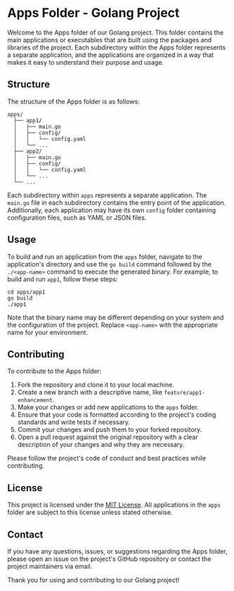 # Apps Folder - Golang Project

Welcome to the Apps folder of our Golang project. This folder contains the main applications or executables that are built using the packages and libraries of the project. Each subdirectory within the Apps folder represents a separate application, and the applications are organized in a way that makes it easy to understand their purpose and usage.

## Structure

The structure of the Apps folder is as follows:

```
apps/
  ├── app1/
  │   ├── main.go
  │   ├── config/
  │   │   └── config.yaml
  │   └── ...
  ├── app2/
  │   ├── main.go
  │   ├── config/
  │   │   └── config.yaml
  │   └── ...
  └── ...
```

Each subdirectory within `apps` represents a separate application. The `main.go` file in each subdirectory contains the entry point of the application. Additionally, each application may have its own `config` folder containing configuration files, such as YAML or JSON files.

## Usage

To build and run an application from the `apps` folder, navigate to the application's directory and use the `go build` command followed by the `./<app-name>` command to execute the generated binary. For example, to build and run `app1`, follow these steps:

```
cd apps/app1
go build
./app1
```

Note that the binary name may be different depending on your system and the configuration of the project. Replace `<app-name>` with the appropriate name for your environment.

## Contributing

To contribute to the Apps folder:

1. Fork the repository and clone it to your local machine.
2. Create a new branch with a descriptive name, like `feature/app1-enhancement`.
3. Make your changes or add new applications to the `apps` folder.
4. Ensure that your code is formatted according to the project's coding standards and write tests if necessary.
5. Commit your changes and push them to your forked repository.
6. Open a pull request against the original repository with a clear description of your changes and why they are necessary.

Please follow the project's code of conduct and best practices while contributing.

## License

This project is licensed under the [MIT License](../LICENSE). All applications in the `apps` folder are subject to this license unless stated otherwise.

## Contact

If you have any questions, issues, or suggestions regarding the Apps folder, please open an issue on the project's GitHub repository or contact the project maintainers via email.

Thank you for using and contributing to our Golang project!
